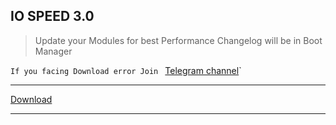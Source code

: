 ## IO SPEED 3.0 
> Update your Modules for best Performance
> Changelog will be in Boot Manager

`If you facing Download error Join `
[Telegram channel](https://t.me/jonjeexee)`

---

[Download](https://adlinkfly.in/IO_SPEED_3_0)

---
